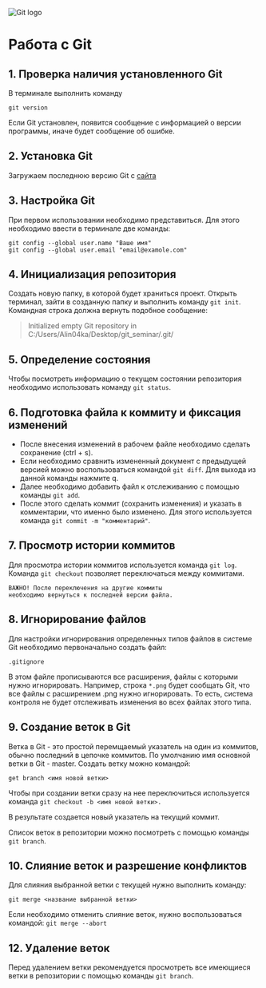 ![Git logo](git-logo.jpg)
# Работа с Git

## 1. Проверка наличия установленного Git

В терминале выполнить команду
```
git version
````
Если Git установлен, появится сообщение с информацией о версии программы, иначе будет сообщение об ошибке.

## 2. Установка Git
Загружаем последнюю версию Git с [сайта](https://git-scm.com/downloads)

## 3. Настройка Git 
При первом использовании необходимо представиться. Для этого необходимо ввести в терминале две команды:
```
git config --global user.name "Ваше имя"
git config --global user.email "email@examole.com"
```

## 4. Инициализация репозитория
Создать новую папку, в которой будет храниться проект. Открыть терминал, зайти в созданную папку и выполнить команду `git init`. Командная строка должна вернуть подобное сообщение:
> Initialized empty Git repository in C:/Users/Alin04ka/Desktop/git_seminar/.git/

 
## 5. Определение состояния
Чтобы посмотреть информацию о текущем состоянии репозитория необходимо использовать команду `git status`.

## 6. Подготовка файла к коммиту и фиксация изменений
* После внесения изменений в рабочем файле необходимо сделать сохранение (ctrl + s).
* Если необходимо сравнить измененный документ с предыдущей версией можно воспользоваться командой `git diff`. Для выхода из данной команды нажмите q.
* Далее необходимо добавить файл к отслеживанию с помощью команды `git add`.
* После этого сделать коммит (сохранить изменения) и указать в комментарии, что именно было изменено. Для этого используется команда `git commit -m "комментарий"`.

## 7. Просмотр истории коммитов 
 Для просмотра истории коммитов используется команда `git log`. Команда `git checkout` позволяет переключаться между коммитами. 
 ```
 ВАЖНО! После переключения на другие коммиты 
 необходимо вернуться к последней версии файла.
 ``` 

## 8. Игнорирование файлов

Для настройки игнорирования определенных типов файлов в системе Git необходимо первоначально создать файл:

`.gitignore`

В этом файле прописываются все расширения, файлы с которыми нужно игнорировать. Например, строка `*.png` будет сообщать Git, что все файлы с расширением .png нужно игнорировать. То есть, система контроля не будет отслеживать изменения во всех файлах этого типа.


## 9. Создание веток в Git
Ветка в Git  - это простой перемщаемый указатель на один из коммитов, обычно последний в цепочке коммитов. По умолчанию имя основной ветки в Git - master. 
Создать ветку можно командой:
```
get branch <имя новой ветки>
```
Чтобы при создании ветки сразу на нее переключиться используется команда `git checkout -b <имя новой ветки>.`

В результате  создается новый указатель на текущий коммит.

Список веток в репозитории можно посмотреть с помощью команды `git branch`.

## 10. Слияние веток и разрешение конфликтов
Для слияния выбранной ветки с текущей нужно выполнить команду:

`git merge <название выбранной ветки>`

Если необходимо отменить слияние веток, нужно воспользоваться командой: 
`git merge --abort`

## 12. Удаление веток

Перед удалением ветки рекомендуется просмотреть все имеющиеся ветки в репозитории с помощью команды `git branch`. 


